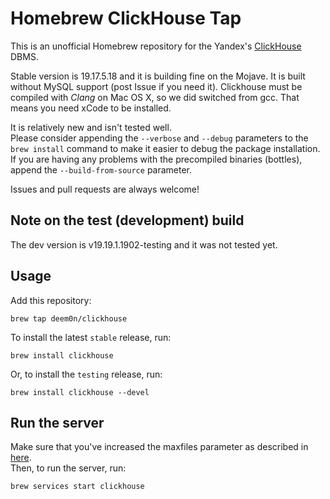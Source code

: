 # Homebrew ClickHouse Tap

This is an unofficial Homebrew repository for the Yandex's [ClickHouse](https://clickhouse.yandex/) DBMS.

Stable version is 19.17.5.18 and it is building fine on the Mojave. It is built without MySQL support (post Issue if you need it).
Clickhouse must be compiled with *Clang* on Mac OS X, so we did switched from gcc. That means you need xCode to be installed.

It is relatively new and isn't tested well.  
Please consider appending the `--verbose` and `--debug` parameters to the `brew install` command to make it easier to debug the package installation.  
If you are having any problems with the precompiled binaries (bottles), append the `--build-from-source` parameter.

Issues and pull requests are always welcome!

## Note on the test (development) build

The dev version is v19.19.1.1902-testing and it was not tested yet.

## Usage

Add this repository:
```
brew tap deem0n/clickhouse
```

To install the latest `stable` release, run:
```
brew install clickhouse
```

Or, to install the `testing` release, run:

```
brew install clickhouse --devel
```

## Run the server

Make sure that you've increased the maxfiles parameter as described in [here](https://github.com/yandex/ClickHouse/blob/master/MacOS.md).  
Then, to run the server, run:
```
brew services start clickhouse
```
